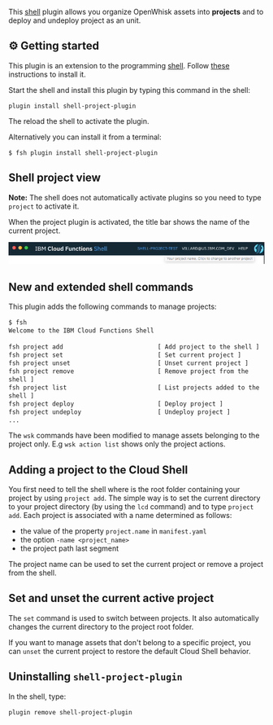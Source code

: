 This [shell](https://github.com/ibm-functions/shell) plugin allows you organize OpenWhisk assets into **projects** and to deploy and undeploy project as an unit.

## ⚙ Getting started

This plugin is an extension to the programming [shell](https://github.com/ibm-functions/shell). Follow [these](https://github.com/ibm-functions/shell/blob/master/docs/npm.md) instructions to install it.

Start the shell and  install this plugin by typing this command in the shell:

```
plugin install shell-project-plugin
```

The reload the shell to activate the plugin.

Alternatively you can install it from a terminal:

```
$ fsh plugin install shell-project-plugin
```

## Shell project view

**Note:** The shell does not automatically activate plugins so you need to type `project` to activate it.

When the project plugin is activated, the title bar shows the name of the current project.

![Shell Title Bar](doc/title.png?raw=true)


## New and extended shell commands

This plugin adds the following commands to manage projects:

```
$ fsh
Welcome to the IBM Cloud Functions Shell

fsh project add                          [ Add project to the shell ]
fsh project set                          [ Set current project ]
fsh project unset                        [ Unset current project ]
fsh project remove                       [ Remove project from the shell ]
fsh project list                         [ List projects added to the shell ]
fsh project deploy                       [ Deploy project ]
fsh project undeploy                     [ Undeploy project ]
...
```

The `wsk` commands have been modified to manage assets belonging to the project only. E.g `wsk action list` shows only the project actions.

## Adding a project to the Cloud Shell

You first need to tell the shell where is the root folder containing your project by using `project add`. The simple way is to set the current directory to your project directory (by using the `lcd` command) and to type `project add`. Each project is associated with a name determined as follows:
- the value of the property `project.name` in `manifest.yaml`
- the option `-name <project_name>`
- the project path last segment

The project name can be used to set the current project or remove a project from the shell.

## Set and unset the current active project

The `set` command is used to switch between projects. It also automatically changes the current directory to the project root folder.

If you want to manage assets that don't belong to a specific project, you can `unset` the current project to restore the default Cloud Shell behavior.

## Uninstalling `shell-project-plugin`

In the shell, type:

```
plugin remove shell-project-plugin
```